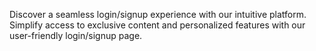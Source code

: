 Discover a seamless login/signup experience with our intuitive platform. Simplify access to exclusive content and personalized features with our user-friendly login/signup page.
